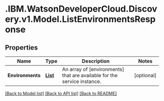 # .IBM.WatsonDeveloperCloud.Discovery.v1.Model.ListEnvironmentsResponse
## Properties

Name | Type | Description | Notes
------------ | ------------- | ------------- | -------------
**Environments** | [**List<Environment>**](Environment.md) | An array of [environments] that are available for the service instance. | [optional] 

[[Back to Model list]](../README.md#documentation-for-models) [[Back to API list]](../README.md#documentation-for-api-endpoints) [[Back to README]](../README.md)

